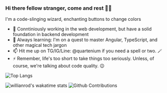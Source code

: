 ### Hi there fellow stranger, come and rest 🧙‍♂️

I'm a code-slinging wizard, enchanting buttons to change colors

- 🔭 Conntiniously working in the web development, but have a solid foundation in backend development
- 🌱 Always learning: I'm on a quest to master Angular, TypeScript, and other magical tech jargon
- 📫 Hit me up on TG/IG/Line: @quartenium if you need a spell or two. 🪄
- ⚡ Remember, life's too short to take things too seriously. Unless, of course, we're talking about code quality. 😉


![Top Langs](https://github-readme-stats.vercel.app/api/top-langs/?username=anokata&layout=compact&hide=php,java,vimscript&theme=light)    
<!-- ![Anurag's GitHub stats](https://github-readme-stats.vercel.app/api?username=anokata&show_icons=true&theme=light) -->
![willianrod's wakatime stats](https://github-readme-stats.vercel.app/api/wakatime?username=anokata&theme=light&layout=compact)
![Github Contributions](https://github-readme-streak-stats.herokuapp.com/?user=anokata&hide_border=true)


<img src="https://github.com/anokata/anokata/blob/master/images/codeStats.svg" alt=""/>

